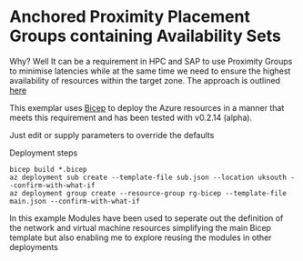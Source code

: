 # Anchored Proximity Placement Groups containing Availability Sets
Why? Well It can be a requirement in HPC and SAP to use Proximity Groups to minimise latencies while at the same time we need to ensure the highest availability of resources within the target zone. The approach is outlined [here](https://docs.microsoft.com/en-us/azure/virtual-machines/workloads/sap/sap-proximity-placement-scenarios#combine-availability-sets-and-availability-zones-with-proximity-placement-groups) 

This exemplar uses [Bicep](https://github.com/Azure/bicep) to deploy the Azure resources in a manner that meets this requirement and has been tested with v0.2.14 (alpha).

Just edit or supply parameters to override the defaults

Deployment steps
```
bicep build *.bicep
az deployment sub create --template-file sub.json --location uksouth --confirm-with-what-if
az deployment group create --resource-group rg-bicep --template-file main.json --confirm-with-what-if
```

In this example Modules have been used to seperate out the definition of the network and virtual machine resources simplifying the main Bicep template but also enabling me to explore reusing the modules in other deployments
